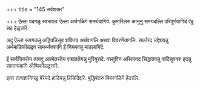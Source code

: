 +++
title = "145 सर्वशक्त"

+++
ऎल्ला पदगळु स्वभावतः ऎल्ला अर्थगळिगॆ समर्थवागिवॆ. कुमारिलरु कानूनु समयदल्लि परिपूर्णवागिदॆ ऎंदु सह हेळुत्तारॆ.

अदु ऎल्ला रूपगळन्नु अड्डिपडिसुव शक्तिय अर्थवागलि अथवा विवरणॆयागलि. सर्कारद उद्देशवन्नु अर्थमाडिकॊळ्ळुव सामर्थ्यक्कागि ई नियमवन्नु माडलागिदॆ.

ई सार्वत्रिकतॆय तत्ववु आत्मेतरतॆय एकांततॆयन्नु मुरियुत्तदॆ. वस्तुविन अस्तित्वद सिद्धांतवन्नु वादिसुववरु इदन्नु सामान्यवागि ऒप्पिकॊळ्ळुत्तारॆ.

इतर तत्वज्ञानिगळु बेरॆयदे हादियन्नु हिडिदिद्दारॆ. बुद्धिवंतरु विवरगळिगॆ हॆदरलि.

